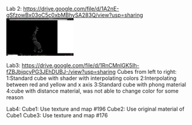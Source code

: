 
Lab 2:
https://drive.google.com/file/d/1A2nE-gSfzowBx03oC5c0xbMBhySA283Q/view?usp=sharing
<img src="Images/part2image.png" height="100" >

Lab3:
https://drive.google.com/file/d/1RnCMnIGK5Ih-fZBJbjqcyPG3JEhDUBJ-/view?usp=sharing
Cubes from left to right:
1:Standard cube with shader with interpolating colors
2:Interpolating between red and yellow and x axis
3:Standard cube with phong material
4:cube with distance material, was not able to change color for some reason

Lab4:
Cube1: Use texture and map #196
Cube2: Use original material of Cube1
Cube3: Use texture and map #176